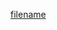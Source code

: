 [filename](https://raw.githubusercontent.com/stone-payments/pos-mamba-sdk/develop/packages/pos/docs/merchant.md ':include')
